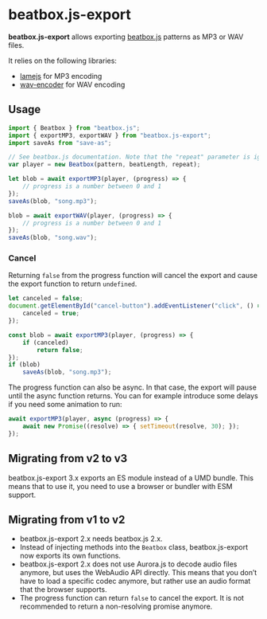 # beatbox.js-export

__beatbox.js-export__ allows exporting [beatbox.js](https://github.com/beatbox/beatbox.js)
patterns as MP3 or WAV files.

It relies on the following libraries:

* [lamejs](https://github.com/zhuker/lamejs) for MP3 encoding
* [wav-encoder](https://github.com/mohayonao/wav-encoder) for WAV encoding

## Usage

```javascript
import { Beatbox } from "beatbox.js";
import { exportMP3, exportWAV } from "beatbox.js-export";
import saveAs from "save-as";

// See beatbox.js documentation. Note that the "repeat" parameter is ignored in the context of exporting.
var player = new Beatbox(pattern, beatLength, repeat);

let blob = await exportMP3(player, (progress) => {
	// progress is a number between 0 and 1
});
saveAs(blob, "song.mp3");

blob = await exportWAV(player, (progress) => {
	// progress is a number between 0 and 1
});
saveAs(blob, "song.wav");
```

### Cancel

Returning `false` from the progress function will cancel the export and cause the export function to return `undefined`.

```javascript
let canceled = false;
document.getElementById("cancel-button").addEventListener("click", () => {
	canceled = true;
});

const blob = await exportMP3(player, (progress) => {
    if (canceled)
		return false;
});
if (blob)
	saveAs(blob, "song.mp3");
```

The progress function can also be async. In that case, the export will pause until the async function returns. You can
for example introduce some delays if you need some animation to run:

```javascript
await exportMP3(player, async (progress) => {
	await new Promise((resolve) => { setTimeout(resolve, 30); });
});
```

## Migrating from v2 to v3

beatbox.js-export 3.x exports an ES module instead of a UMD bundle. This means that to use it, you need to use a browser or bundler with ESM support.

## Migrating from v1 to v2

* beatbox.js-export 2.x needs beatbox.js 2.x.
* Instead of injecting methods into the `Beatbox` class, beatbox.js-export now exports its own functions.
* beatbox.js-export 2.x does not use Aurora.js to decode audio files anymore, but uses the WebAudio API directly. This means that you don’t have to load a specific codec anymore, but rather use an audio format that the browser supports.
* The progress function can return `false` to cancel the export. It is not recommended to return a non-resolving promise anymore.